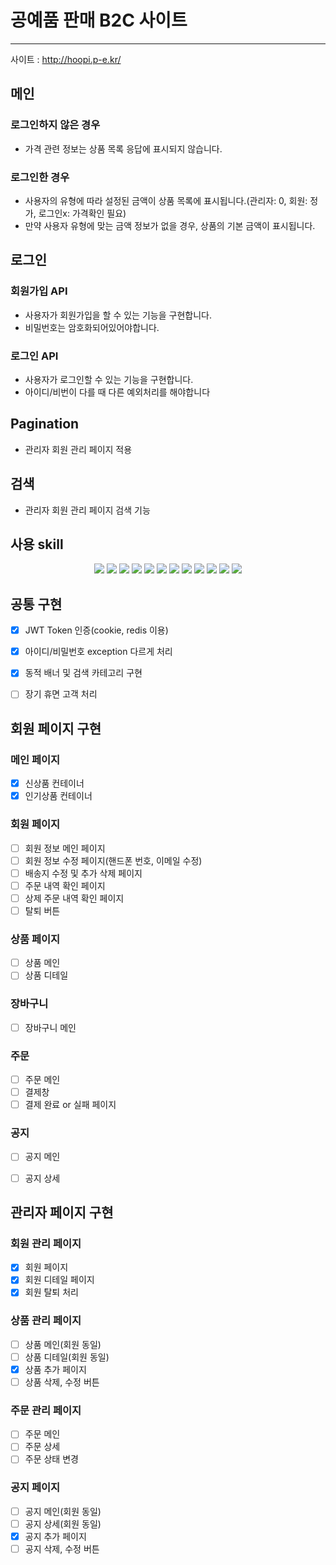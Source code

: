 # 공예품 판매 B2C 사이트 #
---------------------------
사이트 : http://hoopi.p-e.kr/
## 메인
### 로그인하지 않은 경우
- 가격 관련 정보는 상품 목록 응답에 표시되지 않습니다.
### 로그인한 경우
- 사용자의 유형에 따라 설정된 금액이 상품 목록에 표시됩니다.(관리자: 0, 회원: 정가, 로그인x: 가격확인 필요)
- 만약 사용자 유형에 맞는 금액 정보가 없을 경우, 상품의 기본 금액이 표시됩니다.
## 로그인
### 회원가입 API
- 사용자가 회원가입을 할 수 있는 기능을 구현합니다.
- 비밀번호는 암호화되어있어야합니다.
### 로그인 API
- 사용자가 로그인할 수 있는 기능을 구현합니다.
- 아이디/비번이 다를 때 다른 예외처리를 해야합니다
## Pagination
- 관리자 회원 관리 페이지 적용
## 검색
- 관리자 회원 관리 페이지 검색 기능


## 사용 skill ##
<div align='center'>
  <img src="https://img.shields.io/badge/IntelliJ-000000?style=for-the-badge&logo=IntelliJ-&logoColor=white">
  <img src="https://img.shields.io/badge/SpringBoot-6DB33F?style=for-the-badge&logo=SpringBoot-&logoColor=white">
  <img src="https://img.shields.io/badge/SpringSecurity-6DB33F?style=for-the-badge&logo=SpringSecurity-&logoColor=white">
  <img src="https://img.shields.io/badge/JPA-6DB33F?style=for-the-badge&logo=JPA-&logoColor=white">
  <img src="https://img.shields.io/badge/Java-4B4B77?style=for-the-badge&logo=Java-&logoColor=white">
  <img src="https://img.shields.io/badge/MariaDB-003545?style=for-the-badge&logo=MySql-&logoColor=white">
  <img src="https://img.shields.io/badge/React-61DAFB?style=for-the-badge&logo=React&logoColor=white">
  <img src="https://img.shields.io/badge/GitHub-181717?style=for-the-badge&logo=GitHub-&logoColor=white">
  <img src="https://img.shields.io/badge/Postman-FF6C37?style=for-the-badge&logo=Postman&logoColor=white">
  <img src="https://img.shields.io/badge/AWS S3-569A31?style=for-the-badge&logo=AWS S3&logoColor=white">
  <img src="https://img.shields.io/badge/AWS RDS-527FFF?style=for-the-badge&logo=AWS RDS&logoColor=white">
  <img src="https://img.shields.io/badge/AWS EC2-FF9900?style=for-the-badge&logo=AWS EC2&logoColor=white">
</div>


## 공통 구현 ##
- [x] JWT Token 인증(cookie, redis 이용)
- [x] 아이디/비밀번호 exception 다르게 처리
- [x] 동적 배너 및 검색 카테고리 구현
- [ ] 장기 휴면 고객 처리


## 회원 페이지 구현 ##
### 메인 페이지 
- [x] 신상품 컨테이너
- [x] 인기상품 컨테이너

### 회원 페이지
- [ ] 회원 정보 메인 페이지
- [ ] 회원 정보 수정 페이지(핸드폰 번호, 이메일 수정)
- [ ] 배송지 수정 및 추가 삭제 페이지
- [ ] 주문 내역 확인 페이지
- [ ] 상제 주문 내역 확인 페이지
- [ ] 탈퇴 버튼
      
### 상품 페이지
- [ ] 상품 메인
- [ ] 상품 디테일

### 장바구니
- [ ] 장바구니 메인

### 주문
- [ ] 주문 메인
- [ ] 결제창
- [ ] 결제 완료 or 실패 페이지

### 공지
- [ ] 공지 메인
- [ ] 공지 상세


## 관리자 페이지 구현 ##
### 회원 관리 페이지
- [x] 회원 페이지
- [x] 회원 디테일 페이지
- [x] 회원 탈퇴 처리

### 상품 관리 페이지
- [ ] 상품 메인(회원 동일)
- [ ] 상품 디테일(회원 동일)
- [x] 상품 추가 페이지
- [ ] 상품 삭제, 수정 버튼

### 주문 관리 페이지
- [ ] 주문 메인
- [ ] 주문 상세
- [ ] 주문 상태 변경

### 공지 페이지
- [ ] 공지 메인(회원 동일)
- [ ] 공지 상세(회원 동일)
- [x] 공지 추가 페이지
- [ ] 공지 삭제, 수정 버튼
